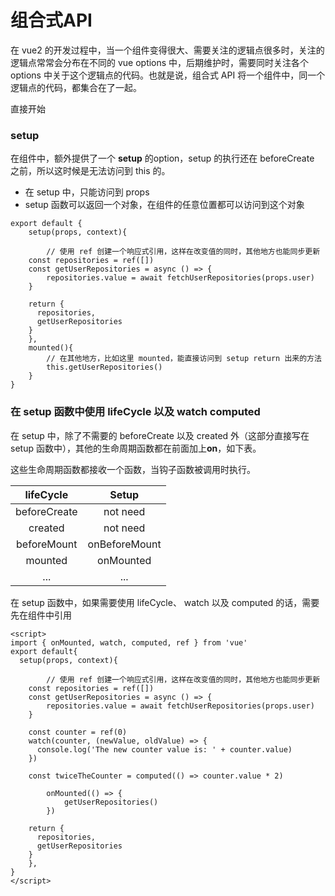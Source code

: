 # 组合式API

在 vue2 的开发过程中，当一个组件变得很大、需要关注的逻辑点很多时，关注的逻辑点常常会分布在不同的 vue options 中，后期维护时，需要同时关注各个 options 中关于这个逻辑点的代码。也就是说，组合式 API 将一个组件中，同一个逻辑点的代码，都集合在了一起。

直接开始

### setup

在组件中，额外提供了一个 **setup** 的option，setup 的执行还在 beforeCreate 之前，所以这时候是无法访问到 this 的。

- 在 setup 中，只能访问到 props 
- setup 函数可以返回一个对象，在组件的任意位置都可以访问到这个对象

```vue
export default {
	setup(props, context){
		
		// 使用 ref 创建一个响应式引用，这样在改变值的同时，其他地方也能同步更新
    const repositories = ref([])
    const getUserRepositories = async () => {
    	repositories.value = await fetchUserRepositories(props.user)
    }

    return {
      repositories,
      getUserRepositories
    }
	},
	mounted(){
		// 在其他地方，比如这里 mounted，能直接访问到 setup return 出来的方法
		this.getUserRepositories()
	}
}
```



### 在 setup 函数中使用 lifeCycle 以及 watch computed 

在 setup 中，除了不需要的 beforeCreate 以及 created 外（这部分直接写在 setup 函数中），其他的生命周期函数都在前面加上**on**，如下表。

这些生命周期函数都接收一个函数，当钩子函数被调用时执行。

|  lifeCycle   |     Setup     |
| :----------: | :-----------: |
| beforeCreate |   not need    |
|   created    |   not need    |
| beforeMount  | onBeforeMount |
|   mounted    |   onMounted   |
|     ...      |      ...      |

在 setup 函数中，如果需要使用 lifeCycle、 watch 以及 computed 的话，需要先在组件中引用 

```vue
<script>
import { onMounted, watch, computed, ref } from 'vue'
export default{
  setup(props, context){
		
		// 使用 ref 创建一个响应式引用，这样在改变值的同时，其他地方也能同步更新
    const repositories = ref([])
    const getUserRepositories = async () => {
    	repositories.value = await fetchUserRepositories(props.user)
    }
    
    const counter = ref(0)
    watch(counter, (newValue, oldValue) => {
      console.log('The new counter value is: ' + counter.value)
    })
    
    const twiceTheCounter = computed(() => counter.value * 2)
		
		onMounted(() => {
			getUserRepositories()
		})

    return {
      repositories,
      getUserRepositories
    }
	},
}
</script>

```

